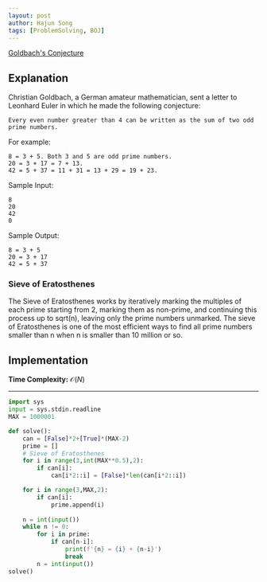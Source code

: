 ```yaml
---
layout: post
author: Hajun Song
tags: [ProblemSolving, BOJ]
---
```

[Goldbach's Conjecture](https://www.acmicpc.net/problem/6588)
## Explanation

Christian Goldbach, a German amateur mathematician, sent a letter to Leonhard Euler in which he made the following conjecture:
```
Every even number greater than 4 can be written as the sum of two odd prime numbers.
```

For example:
```
8 = 3 + 5. Both 3 and 5 are odd prime numbers.
20 = 3 + 17 = 7 + 13.
42 = 5 + 37 = 11 + 31 = 13 + 29 = 19 + 23.
```
Sample Input:
```
8
20
42
0
```
Sample Output:
```
8 = 3 + 5
20 = 3 + 17
42 = 5 + 37
```

### Sieve of Eratosthenes
The Sieve of Eratosthenes works by iteratively marking the multiples of each prime starting from 2, marking them as non-prime, and continuing this process up to sqrt(n), leaving only the prime numbers unmarked. 
The sieve of Eratosthenes is one of the most efficient ways to find all prime numbers smaller than n when n is smaller than 10 million or so.

## Implementation

**Time Complexity:** $\mathcal{O}(N)$

---
```python
import sys
input = sys.stdin.readline
MAX = 1000001

def solve():
    can = [False]*2+[True]*(MAX-2)
    prime = []
    # Sieve of Eratosthenes
    for i in range(3,int(MAX**0.5),2):
        if can[i]:
            can[i*2::i] = [False]*len(can[i*2::i])

    for i in range(3,MAX,2):
        if can[i]:
            prime.append(i)
    
    n = int(input())
    while n != 0:
        for i in prime:
            if can[n-i]:
                print(f'{n} = {i} + {n-i}')
                break
        n = int(input())
solve()
```
